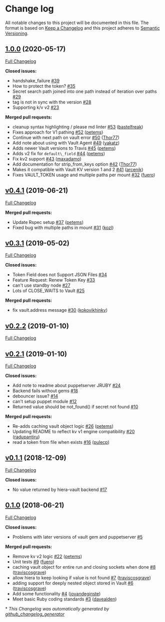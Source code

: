 # Change log

All notable changes to this project will be documented in this file. The format is based on [Keep a Changelog](http://keepachangelog.com/en/1.0.0/) and this project adheres to [Semantic Versioning](http://semver.org).

## [1.0.0](https://github.com/petems/petems-hiera_vault/tree/1.0.0) (2020-05-17)

[Full Changelog](https://github.com/petems/petems-hiera_vault/compare/v0.4.1...1.0.0)

**Closed issues:**

- handshake\_failure [\#39](https://github.com/petems/petems-hiera_vault/issues/39)
- How to protect the token? [\#35](https://github.com/petems/petems-hiera_vault/issues/35)
- Secret search path joined into one path instead of iteration over paths [\#29](https://github.com/petems/petems-hiera_vault/issues/29)
- tag is not in sync with the version [\#28](https://github.com/petems/petems-hiera_vault/issues/28)
- Supporting k/v v2 [\#23](https://github.com/petems/petems-hiera_vault/issues/23)

**Merged pull requests:**

- cleanup syntax highlighting / please md linter [\#53](https://github.com/petems/petems-hiera_vault/pull/53) ([bastelfreak](https://github.com/bastelfreak))
- Fixes approach for V1 pathing [\#52](https://github.com/petems/petems-hiera_vault/pull/52) ([petems](https://github.com/petems))
- Continue with next path on vault error [\#50](https://github.com/petems/petems-hiera_vault/pull/50) ([Thor77](https://github.com/Thor77))
- Add note about using with Vault Agent [\#49](https://github.com/petems/petems-hiera_vault/pull/49) ([yakatz](https://github.com/yakatz))
- Adds newer Vault versions to Travis [\#45](https://github.com/petems/petems-hiera_vault/pull/45) ([petems](https://github.com/petems))
- Adds v2 fix for `default\_field` [\#44](https://github.com/petems/petems-hiera_vault/pull/44) ([petems](https://github.com/petems))
- Fix kv2 support [\#43](https://github.com/petems/petems-hiera_vault/pull/43) ([maxadamo](https://github.com/maxadamo))
- Add documentation for strip\_from\_keys option [\#42](https://github.com/petems/petems-hiera_vault/pull/42) ([Thor77](https://github.com/Thor77))
- Makes it compatible with Vault KV version 1 and 2 [\#41](https://github.com/petems/petems-hiera_vault/pull/41) ([arcenik](https://github.com/arcenik))
- Fixes VAULT\_TOKEN usage and multiple paths per mount [\#32](https://github.com/petems/petems-hiera_vault/pull/32) ([fuero](https://github.com/fuero))

## [v0.4.1](https://github.com/petems/petems-hiera_vault/tree/v0.4.1) (2019-06-21)

[Full Changelog](https://github.com/petems/petems-hiera_vault/compare/v0.3.1...v0.4.1)

**Merged pull requests:**

- Update Rspec setup [\#37](https://github.com/petems/petems-hiera_vault/pull/37) ([petems](https://github.com/petems))
- Fixed bug with multiple paths in mount [\#31](https://github.com/petems/petems-hiera_vault/pull/31) ([kozl](https://github.com/kozl))

## [v0.3.1](https://github.com/petems/petems-hiera_vault/tree/v0.3.1) (2019-05-02)

[Full Changelog](https://github.com/petems/petems-hiera_vault/compare/v0.2.2...v0.3.1)

**Closed issues:**

- Token Field does not Support JSON Files [\#34](https://github.com/petems/petems-hiera_vault/issues/34)
- Feature Request: Renew Token Key [\#33](https://github.com/petems/petems-hiera_vault/issues/33)
- can't use standby node [\#27](https://github.com/petems/petems-hiera_vault/issues/27)
- Lots of CLOSE\_WAITS to Vault [\#25](https://github.com/petems/petems-hiera_vault/issues/25)

**Merged pull requests:**

- fix vault.address message [\#30](https://github.com/petems/petems-hiera_vault/pull/30) ([kokovikhinkv](https://github.com/kokovikhinkv))

## [v0.2.2](https://github.com/petems/petems-hiera_vault/tree/v0.2.2) (2019-01-10)

[Full Changelog](https://github.com/petems/petems-hiera_vault/compare/v0.2.1...v0.2.2)

## [v0.2.1](https://github.com/petems/petems-hiera_vault/tree/v0.2.1) (2019-01-10)

[Full Changelog](https://github.com/petems/petems-hiera_vault/compare/v0.1.1...v0.2.1)

**Closed issues:**

- Add note to readme about puppetserver JRUBY [\#24](https://github.com/petems/petems-hiera_vault/issues/24)
- Backend fails without gems [\#18](https://github.com/petems/petems-hiera_vault/issues/18)
- debouncer issue? [\#14](https://github.com/petems/petems-hiera_vault/issues/14)
- can't setup puppet module [\#12](https://github.com/petems/petems-hiera_vault/issues/12)
- Returned value should be not\_found\(\) if secret not found [\#10](https://github.com/petems/petems-hiera_vault/issues/10)

**Merged pull requests:**

- Re-adds caching vault object logic [\#26](https://github.com/petems/petems-hiera_vault/pull/26) ([petems](https://github.com/petems))
- Updating README to reflect kv v1 engine compatibility [\#20](https://github.com/petems/petems-hiera_vault/pull/20) ([radupantiru](https://github.com/radupantiru))
- read a token from file when exists [\#16](https://github.com/petems/petems-hiera_vault/pull/16) ([pulecp](https://github.com/pulecp))

## [v0.1.1](https://github.com/petems/petems-hiera_vault/tree/v0.1.1) (2018-12-09)

[Full Changelog](https://github.com/petems/petems-hiera_vault/compare/0.1.0...v0.1.1)

**Closed issues:**

- No value returned by hiera-vault backend [\#17](https://github.com/petems/petems-hiera_vault/issues/17)

## [0.1.0](https://github.com/petems/petems-hiera_vault/tree/0.1.0) (2018-06-21)

[Full Changelog](https://github.com/petems/petems-hiera_vault/compare/559943d3606b7d490e88db06d0c568411d6282fe...0.1.0)

**Closed issues:**

- Problems with later versions of vault gem and puppetserver [\#5](https://github.com/petems/petems-hiera_vault/issues/5)

**Merged pull requests:**

- Remove kv v2 logic [\#22](https://github.com/petems/petems-hiera_vault/pull/22) ([petems](https://github.com/petems))
- Unit tests [\#9](https://github.com/petems/petems-hiera_vault/pull/9) ([fuero](https://github.com/fuero))
- caching vault object for entire run and closing sockets when done [\#8](https://github.com/petems/petems-hiera_vault/pull/8) ([traviscosgrave](https://github.com/traviscosgrave))
- allow hiera to keep looking if value is not found [\#7](https://github.com/petems/petems-hiera_vault/pull/7) ([traviscosgrave](https://github.com/traviscosgrave))
- adding support for deeply nested object stored in Vault [\#6](https://github.com/petems/petems-hiera_vault/pull/6) ([traviscosgrave](https://github.com/traviscosgrave))
- Add some functionality [\#4](https://github.com/petems/petems-hiera_vault/pull/4) ([jovandeginste](https://github.com/jovandeginste))
- Meet basic Ruby coding standards [\#3](https://github.com/petems/petems-hiera_vault/pull/3) ([davealden](https://github.com/davealden))



\* *This Changelog was automatically generated by [github_changelog_generator](https://github.com/github-changelog-generator/github-changelog-generator)*
